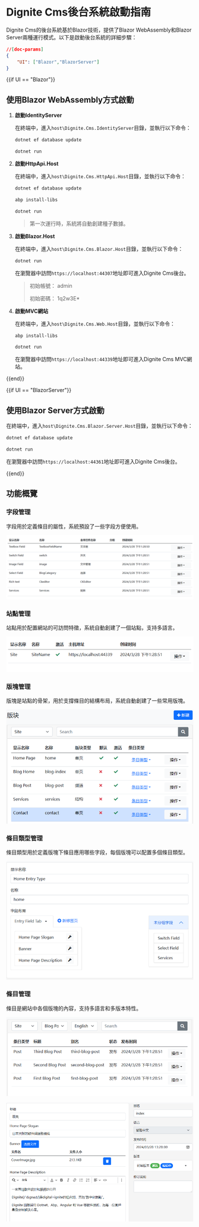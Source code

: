 # Dignite Cms後台系統啟動指南

Dignite Cms的後台系統基於Blazor技術，提供了Blazor WebAssembly和Blazor Server兩種運行模式。以下是啟動後台系統的詳細步驟：

````json
//[doc-params]
{
    "UI": ["Blazor","BlazorServer"]
}
````

{{if UI == "Blazor"}}

## 使用Blazor WebAssembly方式啟動

1. **啟動IdentityServer**

    在終端中，進入`host\Dignite.Cms.IdentityServer`目錄，並執行以下命令：

    ```bash
    dotnet ef database update
    ```

    ```bash
    dotnet run
    ```

2. **啟動HttpApi.Host**

    在終端中，進入`host\Dignite.Cms.HttpApi.Host`目錄，並執行以下命令：

    ```bash
    dotnet ef database update
    ```

    ```bash
    abp install-libs
    ```

    ```bash
    dotnet run
    ```

    > 第一次運行時，系統將自動創建種子數據。

3. **啟動Blazor.Host**

    在終端中，進入`host\Dignite.Cms.Blazor.Host`目錄，並執行以下命令：

    ```bash
    dotnet run
    ````

    在瀏覽器中訪問`https://localhost:44307`地址即可進入Dignite Cms後台。

    > 初始帳號： admin
    >
    > 初始密碼： 1q2w3E*

4. **啟動MVC網站**

    在終端中，進入`host\Dignite.Cms.Web.Host`目錄，並執行以下命令：

    ```bash
    abp install-libs
    ```

    ```bash
    dotnet run
    ```

    在瀏覽器中訪問`https://localhost:44339`地址即可進入Dignite Cms MVC網站。

{{end}}

{{if UI == "BlazorServer"}}

## 使用Blazor Server方式啟動

在終端中，進入`host\Dignite.Cms.Blazor.Server.Host`目錄，並執行以下命令：

```bash
dotnet ef database update
```

```bash
dotnet run
```

在瀏覽器中訪問`https://localhost:44361`地址即可進入Dignite Cms後台。

{{end}}

## 功能概覽

### 字段管理

字段用於定義條目的屬性，系統預設了一些字段方便使用。

![字段管理截圖](images/fields.png)

### 站點管理

站點用於配置網站的可訪問特徵，系統自動創建了一個站點，支持多語言。

![站點管理截圖](images/sites.png)

### 版塊管理

版塊是站點的骨架，用於支撐條目的結構布局，系統自動創建了一些常用版塊。

![版塊管理截圖](images/sections.png)

### 條目類型管理

條目類型用於定義版塊下條目應用哪些字段，每個版塊可以配置多個條目類型。

![條目類型配置截圖](images/entry-type-edit.png)

### 條目管理

條目是網站中各個版塊的內容，支持多語言和多版本特性。

![條目列表截圖](images/entry-list.png)

![條目編輯頁面截圖](images/entry-edit.png)
